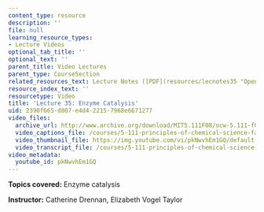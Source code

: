 ```yaml
---
content_type: resource
description: ''
file: null
learning_resource_types:
- Lecture Videos
optional_tab_title: ''
optional_text: ''
parent_title: Video Lectures
parent_type: CourseSection
related_resources_text: Lecture Notes ([PDF](resources/lecnotes35 "Open in a new window."))
resource_index_text: ''
resourcetype: Video
title: 'Lecture 35: Enzyme Catalysis'
uid: 2390f665-d807-e4d4-2215-7968e6671277
video_files:
  archive_url: http://www.archive.org/download/MIT5.111F08/ocw-5.111-f08-lec35_300k.mp4
  video_captions_file: /courses/5-111-principles-of-chemical-science-fall-2008/38da5b8676565dee9f4aac9239b88dda_pkNwvhEm1GQ.vtt
  video_thumbnail_file: https://img.youtube.com/vi/pkNwvhEm1GQ/default.jpg
  video_transcript_file: /courses/5-111-principles-of-chemical-science-fall-2008/b1b7adbfa2e58870f2ec91438e861557_pkNwvhEm1GQ.pdf
video_metadata:
  youtube_id: pkNwvhEm1GQ
---
```


**Topics covered:** Enzyme catalysis

**Instructor:** Catherine Drennan, Elizabeth Vogel Taylor